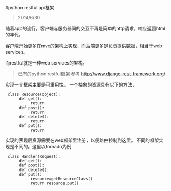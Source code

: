 #python restful api框架
>2014/6/30

随着app的流行，客户端与服务器间的交互不再是简单的http请求，响应返回html的年代。

客户端开始更多在mvc的架构上实现，而后端更多是负责提供数据，相当于web services。

而restful就是一种web services的架构。

> 已有的python restful框架 参考
> <http://www.django-rest-framework.org/>

实现一个框架主要是可重用性。
一个抽象的资源具有以下的方法，


     class Resource(object):
          def get():
               return
          def post():
               return
          def delete():
               return    
          def put():
               return

实现的表现层资源需要在web框架里注册，以便路由控制到这里。
不同的框架实现是不同的。这里以tornado为例


     class Handler(Request):
          def get():
          def post():
          def delete():
          def put():
               resource=getResourceClass()
               return resource.put()